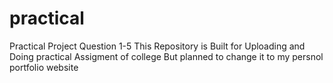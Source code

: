 # practical
Practical Project Question 1-5
This Repository is Built for Uploading and Doing practical Assigment of college 
But planned to change it to my persnol portfolio website 
